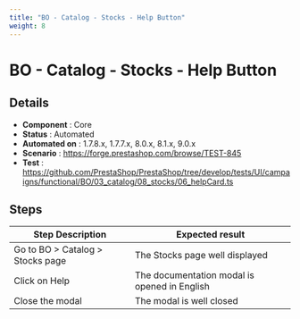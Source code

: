```yaml
---
title: "BO - Catalog - Stocks - Help Button"
weight: 8
---
```


# BO - Catalog - Stocks - Help Button
## Details
* **Component** : Core
* **Status** : Automated
* **Automated on** : 1.7.8.x, 1.7.7.x, 8.0.x, 8.1.x, 9.0.x
* **Scenario** : https://forge.prestashop.com/browse/TEST-845
* **Test** : https://github.com/PrestaShop/PrestaShop/tree/develop/tests/UI/campaigns/functional/BO/03_catalog/08_stocks/06_helpCard.ts

## Steps
| Step Description | Expected result |
| ----- | ----- |
| Go to BO > Catalog > Stocks page | The Stocks page well displayed |
| Click on Help | The documentation modal is opened in English |
| Close the modal | The modal is well closed |